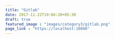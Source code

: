 ```yaml
---
title: "Gitlab"
date: 2017-11-22T19:04:20+05:30
draft: true
featured_image : "images/category3/gitlab.png"
page_link : "https://localhost:10080"
---
```


